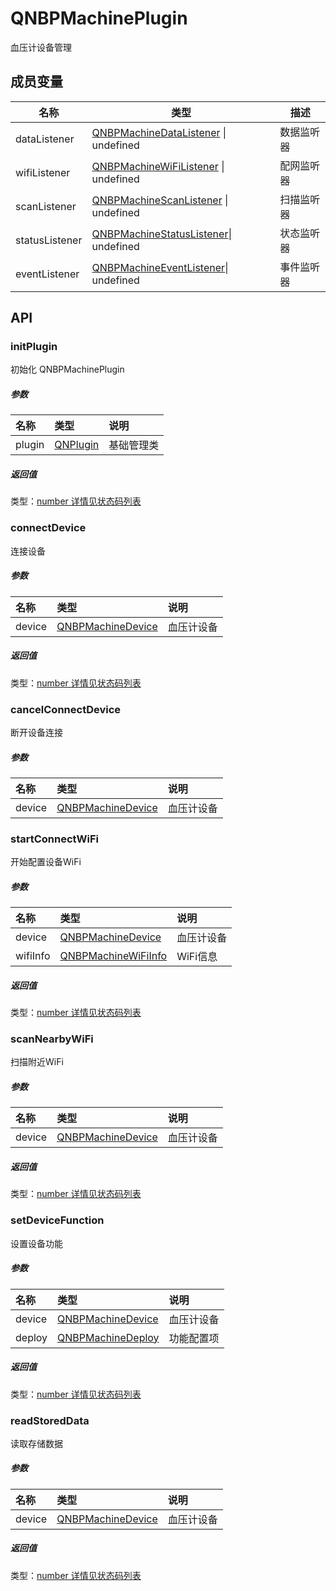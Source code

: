 # QNBPMachinePlugin

血压计设备管理

## 成员变量

| 名称             | 类型                                                                        | 描述      |
|----------------|---------------------------------------------------------------------------|---------|
| dataListener   | [QNBPMachineDataListener](Listener/QNBPMachineDataListener.md) &#124; undefined            | 数据监听器   |
| wifiListener   | [QNBPMachineWiFiListener](Listener/QNBPMachineWiFiListener.md) &#124; undefined    | 配网监听器 |
| scanListener   | [QNBPMachineScanListener](Listener/QNBPMachineScanListener.md) &#124; undefined    | 扫描监听器   |
| statusListener | [QNBPMachineStatusListener](Listener/QNBPMachineStatusListener.md)&#124; undefined | 状态监听器   |
| eventListener  | [QNBPMachineEventListener](Listener/QNBPMachineEventListener.md)&#124; undefined   | 事件监听器   |

## API

### initPlugin

初始化 QNBPMachinePlugin

##### 参数

| 名称     | 类型                                  | 说明    |
|:-------|:------------------------------------|:------|
| plugin | [QNPlugin](../QNPlugin/QNPlugin.md) | 基础管理类 |

##### 返回值

类型：[number 详情见状态码列表](../Code.md#初始化相关)

### connectDevice

连接设备

##### 参数

| 名称     | 类型                                        | 说明    |
|:-------|:------------------------------------------|:------|
| device | [QNBPMachineDevice](Model/QNBPMachineDevice.md) | 血压计设备 |

##### 返回值

类型：[number 详情见状态码列表](../Code.md#设备相关)

### cancelConnectDevice

断开设备连接

##### 参数

| 名称     | 类型                                        | 说明    |
|:-------|:------------------------------------------|:------|
| device | [QNBPMachineDevice](Model/QNBPMachineDevice.md) | 血压计设备 |

### startConnectWiFi

开始配置设备WiFi

##### 参数

| 名称       | 类型                                            | 说明     |
|:---------|:----------------------------------------------|:-------|
| device   | [QNBPMachineDevice](Model/QNBPMachineDevice.md)     | 血压计设备  |
| wifiInfo | [QNBPMachineWiFiInfo](Model/QNBPMachineWiFiInfo.md) | WiFi信息 |

##### 返回值

类型：[number 详情见状态码列表](../Code.md#wifi相关)

### scanNearbyWiFi

扫描附近WiFi

##### 参数

| 名称     | 类型                                        | 说明    |
|:-------|:------------------------------------------|:------|
| device | [QNBPMachineDevice](Model/QNBPMachineDevice.md) | 血压计设备 |

##### 返回值

类型：[number 详情见状态码列表](../Code.md#wifi相关)

### setDeviceFunction

设置设备功能

##### 参数

| 名称     | 类型                                        | 说明    |
|:-------|:------------------------------------------|:------|
| device | [QNBPMachineDevice](Model/QNBPMachineDevice.md) | 血压计设备 |
| deploy | [QNBPMachineDeploy](Model/QNBPMachineDeploy.md) | 功能配置项 |

##### 返回值

类型：[number 详情见状态码列表](../Code.md#设备相关)

### readStoredData

读取存储数据

##### 参数

| 名称     | 类型                                        | 说明    |
|:-------|:------------------------------------------|:------|
| device | [QNBPMachineDevice](Model/QNBPMachineDevice.md) | 血压计设备 |

##### 返回值

类型：[number 详情见状态码列表](../Code.md#设备相关)

